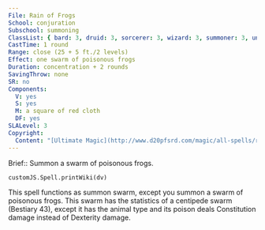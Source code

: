 ```yaml
---
File: Rain of Frogs
School: conjuration
Subschool: summoning
ClassList: { bard: 3, druid: 3, sorcerer: 3, wizard: 3, summoner: 3, unchained summoner: 3, witch: 3, shaman: 4, psychic: 3 }
CastTime: 1 round
Range: close (25 + 5 ft./2 levels)
Effect: one swarm of poisonous frogs
Duration: concentration + 2 rounds
SavingThrow: none
SR: no
Components:
  V: yes
  S: yes
  M: a square of red cloth
  DF: yes
SLALevel: 3
Copyright:
  Content: "[Ultimate Magic](http://www.d20pfsrd.com/magic/all-spells/r/rain-of-frogs)"
---
```

Brief:: Summon a swarm of poisonous frogs.

```dataviewjs
customJS.Spell.printWiki(dv)
```

This spell functions as summon swarm, except you summon a swarm of poisonous frogs. This swarm has the statistics of a centipede swarm (Bestiary 43), except it has the animal type and its poison deals Constitution damage instead of Dexterity damage.
